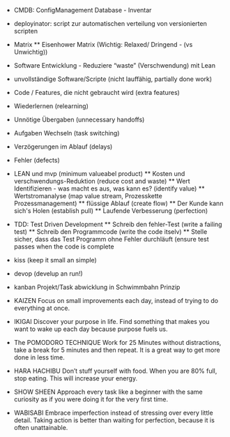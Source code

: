 * CMDB: ConfigManagement Database - Inventar
* deployinator: script zur automatischen verteilung von versionierten scripten 

* Matrix
** Eisenhower Matrix (Wichtig: Relaxed/ Dringend - (vs Unwichtig))

* Software Entwicklung - Reduziere “waste” (Verschwendung) mit Lean 
 * unvollständige Software/Scripte (nicht lauffähig, partially done work) 
 * Code / Features, die nicht gebraucht wird (extra features) 
 * Wiederlernen (relearning) 
 *  Unnötige Übergaben (unnecessary handoffs)
 * Aufgaben Wechseln (task switching) 
 * Verzögerungen im Ablauf (delays) 
 * Fehler (defects)

* LEAN und mvp (minimum valueabel product)
** Kosten und verschwendungs-Reduktion (reduce cost and waste) 
** Wert Identifizieren - was macht es aus, was kann es? (identify value) 
** Wertstromanalyse (map value stream, Prozesskette Prozessmanagement) 
** flüssige Ablauf (create flow) 
** Der Kunde kann sich's Holen (establish pull) 
** Laufende Verbesserung (perfection)


* TDD: Test Driven Development
** Schreib den fehler-Test (write a failing test)
** Schreib den Programmcode (write the code itselv)
** Stelle sicher, dass das Test Programm ohne Fehler durchläuft (ensure test passes when the code 
is complete

* kiss (keep it small an simple)

* devop (develup an run!)


* kanban
Projekt/Task abwicklung in Schwimmbahn Prinzip

* KAIZEN
Focus on small improvements each day, instead of trying to do everything at once.
* IKIGAI
Discover your purpose in life. Find something that makes you want to wake up each day because purpose fuels us.
* The POMODORO TECHNIQUE
Work for 25 Minutes without distractions, take a break for 5 minutes and then repeat. It is a great way to get more done in less time.
* HARA HACHIBU
Don’t stuff yourself with food. When you are 80% full, stop eating. This will increase your energy.
* SHOW SHEEN
Approach every task like a beginner with the same curiosity as if you were doing it for the very first time.
* WABISABI
Embrace imperfection instead of stressing over every little detail. Taking action is better than waiting for perfection, because it is often unattainable.
